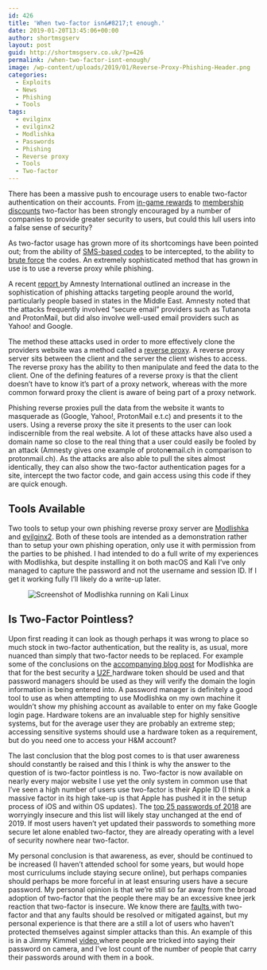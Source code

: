 ```yaml
---
id: 426
title: 'When two-factor isn&#8217;t enough.'
date: 2019-01-20T13:45:06+00:00
author: shortmsgserv
layout: post
guid: http://shortmsgserv.co.uk/?p=426
permalink: /when-two-factor-isnt-enough/
image: /wp-content/uploads/2019/01/Reverse-Proxy-Phishing-Header.png
categories:
  - Exploits
  - News
  - Phishing
  - Tools
tags:
  - evilginx
  - evilginx2
  - Modlishka
  - Passwords
  - Phishing
  - Reverse proxy
  - Tools
  - Two-factor
---
```

There has been a massive push to encourage users to enable two-factor authentication on their accounts. From <a rel="noreferrer noopener" aria-label=" (opens in a new tab)" href="https://kotaku.com/fortnite-now-gives-you-a-reward-if-you-turn-on-two-fact-1828553198" target="_blank">in-game rewards</a> to [membership discounts](https://www.theverge.com/2013/3/27/4152602/mailchimp-rewarding-users-ten-percent-off-two-step-security) two-factor has been strongly encouraged by a number of companies to provide greater security to users, but could this lull users into a false sense of security?

As two-factor usage has grown more of its shortcomings have been pointed out; from the ability of <a rel="noreferrer noopener" aria-label="SMS-based codes (opens in a new tab)" href="https://www.kaspersky.co.uk/blog/2fa-practical-guide/14589/" target="_blank">SMS-based codes</a> to be intercepted, to the ability to <a rel="noreferrer noopener" aria-label="brute force (opens in a new tab)" href="https://blog.malwarebytes.com/101/2018/09/two-factor-authentication-2fa-secure-seems/" target="_blank">brute force</a> the codes. An extremely sophisticated method that has grown in use is to use a reverse proxy while phishing. 

A recent <a rel="noreferrer noopener" aria-label="report  (opens in a new tab)" href="https://www.amnesty.org/en/latest/research/2018/12/when-best-practice-is-not-good-enough/" target="_blank">report </a>by Amnesty International outlined an increase in the sophistication of phishing attacks targeting people around the world, particularly people based in states in the Middle East. Amnesty noted that the attacks frequently involved &#8220;secure email&#8221; providers such as Tutanota and ProtonMail, but did also involve well-used email providers such as Yahoo! and Google.

The method these attacks used in order to more effectively clone the providers website was a method called a <a rel="noreferrer noopener" aria-label="reverse proxy (opens in a new tab)" href="https://en.wikipedia.org/wiki/Reverse_proxy" target="_blank">reverse proxy</a>. A reverse proxy server sits between the client and the server the client wishes to access. The reverse proxy has the ability to then manipulate and feed the data to the client. One of the defining features of a reverse proxy is that the client doesn&#8217;t have to know it&#8217;s part of a proxy network, whereas with the more common forward proxy the client is aware of being part of a proxy network.

Phishing reverse proxies pull the data from the website it wants to masquerade as (Google, Yahoo!, ProtonMail e.t.c) and presents it to the users. Using a reverse proxy the site it presents to the user can look indiscernible from the real website. A lot of these attacks have also used a domain name so close to the real thing that a user could easily be fooled by an attack (Amnesty gives one example of proton**e**mail.ch in comparison to protonmail.ch). As the attacks are also able to pull the sites almost identically, they can also show the two-factor authentication pages for a site, intercept the two factor code, and gain access using this code if they are quick enough.

## Tools Available

Two tools to setup your own phishing reverse proxy server are <a rel="noreferrer noopener" aria-label="Modlishka  (opens in a new tab)" href="https://github.com/drk1wi/Modlishka" target="_blank">Modlishka </a>and <a rel="noreferrer noopener" aria-label="evilginx2 (opens in a new tab)" href="https://github.com/kgretzky/evilginx2" target="_blank">evilginx2</a>. Both of these tools are intended as a demonstration rather than to setup your own phishing operation, only use it with permission from the parties to be phished. I had intended to do a full write of my experiences with Modlishka, but despite installing it on both macOS and Kali I&#8217;ve only managed to capture the password and not the username and session ID. If I get it working fully I&#8217;ll likely do a write-up later.<figure class="wp-block-image">

<img src="https://i2.wp.com/shortmsgserv.co.uk/wp-content/uploads/2019/01/Modlishka-on-Kali.png?w=640&#038;ssl=1" alt="Screenshot of Modlishka running on Kali Linux" class="wp-image-455" srcset="https://i2.wp.com/shortmsgserv.co.uk/wp-content/uploads/2019/01/Modlishka-on-Kali.png?w=1000 1000w, https://i2.wp.com/shortmsgserv.co.uk/wp-content/uploads/2019/01/Modlishka-on-Kali.png?resize=300%2C251 300w, https://i2.wp.com/shortmsgserv.co.uk/wp-content/uploads/2019/01/Modlishka-on-Kali.png?resize=768%2C644 768w" sizes="(max-width: 640px) 100vw, 640px" data-recalc-dims="1" /> </figure> 

## Is Two-Factor Pointless?

Upon first reading it can look as though perhaps it was wrong to place so much stock in two-factor authentication, but the reality is, as usual, more nuanced than simply that two-factor needs to be replaced. For example some of the conclusions on the <a rel="noreferrer noopener" aria-label="accompanying blog post (opens in a new tab)" href="https://blog.duszynski.eu/phishing-ng-bypassing-2fa-with-modlishka/" target="_blank">accompanying blog post</a> for Modlishka are that for the best security a <a rel="noreferrer noopener" aria-label="U2F  (opens in a new tab)" href="https://en.wikipedia.org/wiki/Universal_2nd_Factor" target="_blank">U2F </a>hardware token should be used and that password managers should be used as they will verify the domain the login information is being entered into. A password manager is definitely a good tool to use as when attempting to use Modlishka on my own machine it wouldn&#8217;t show my phishing account as available to enter on my fake Google login page. Hardware tokens are an invaluable step for highly sensitive systems, but for the average user they are probably an extreme step; accessing sensitive systems should use a hardware token as a requirement, but do you need one to access your H&M account?

The last conclusion that the blog post comes to is that user awareness should constantly be raised and this I think is why the answer to the question of is two-factor pointless is no. Two-factor is now available on nearly every major website I use yet the only system in common use that I&#8217;ve seen a high number of users use two-factor is their Apple ID (I think a massive factor in its high take-up is that Apple has pushed it in the setup process of iOS and within OS updates). The <a rel="noreferrer noopener" aria-label="top 25 passwords of 2018 (opens in a new tab)" href="https://gizmodo.com/the-25-most-popular-passwords-of-2018-will-make-you-fee-1831052705" target="_blank">top 25 passwords of 2018</a> are worryingly insecure and this list will likely stay unchanged at the end of 2019. If most users haven&#8217;t yet updated their passwords to something more secure let alone enabled two-factor, they are already operating with a level of security nowhere near two-factor. 

My personal conclusion is that awareness, as ever, should be continued to be increased (I haven&#8217;t attended school for some years, but would hope most curriculums include staying secure online), but perhaps companies should perhaps be more forceful in at least ensuring users have a secure password. My personal opinion is that we&#8217;re still so far away from the broad adoption of two-factor that the people there may be an excessive knee jerk reaction that two-factor is insecure. We know there are <a rel="noreferrer noopener" aria-label="faults  (opens in a new tab)" href="https://www.theverge.com/2017/9/18/16328172/sms-two-factor-authentication-hack-password-bitcoin" target="_blank">faults </a>with two-factor and that any faults should be resolved or mitigated against, but my personal experience is that there are a still a lot of users who haven&#8217;t protected themselves against simpler attacks than this. An example of this is in a Jimmy Kimmel <a rel="noreferrer noopener" aria-label="video  (opens in a new tab)" href="https://www.youtube.com/watch?v=opRMrEfAIiI" target="_blank">video </a>where people are tricked into saying their password on camera, and I&#8217;ve lost count of the number of people that carry their passwords around with them in a book.